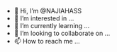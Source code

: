 - 👋 Hi, I’m @NAJIAHASS
- 👀 I’m interested in ...
- 🌱 I’m currently learning ...
- 💞️ I’m looking to collaborate on ...
- 📫 How to reach me ...

<!---
NAJIAHASS/NAJIAHASS is a ✨ special ✨ repository because its `README.md` (this file) appears on your GitHub profile.
You can click the Preview link to take a look at your changes.
--->
